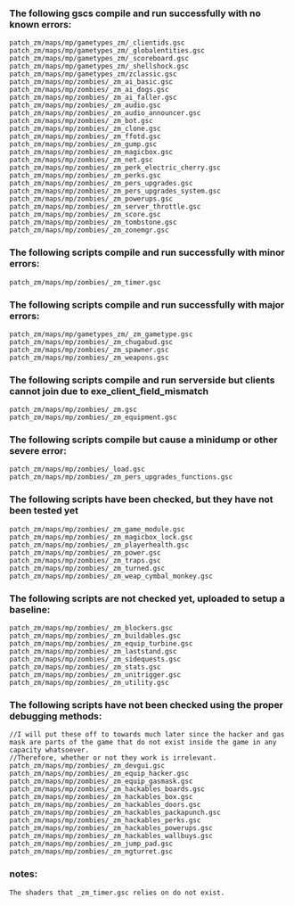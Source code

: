 ### The following gscs compile and run successfully with no known errors:
```
patch_zm/maps/mp/gametypes_zm/_clientids.gsc
patch_zm/maps/mp/gametypes_zm/_globalentities.gsc
patch_zm/maps/mp/gametypes_zm/_scoreboard.gsc
patch_zm/maps/mp/gametypes_zm/_shellshock.gsc
patch_zm/maps/mp/gametypes_zm/zclassic.gsc
patch_zm/maps/mp/zombies/_zm_ai_basic.gsc
patch_zm/maps/mp/zombies/_zm_ai_dogs.gsc
patch_zm/maps/mp/zombies/_zm_ai_faller.gsc
patch_zm/maps/mp/zombies/_zm_audio.gsc
patch_zm/maps/mp/zombies/_zm_audio_announcer.gsc
patch_zm/maps/mp/zombies/_zm_bot.gsc
patch_zm/maps/mp/zombies/_zm_clone.gsc
patch_zm/maps/mp/zombies/_zm_ffotd.gsc
patch_zm/maps/mp/zombies/_zm_gump.gsc
patch_zm/maps/mp/zombies/_zm_magicbox.gsc
patch_zm/maps/mp/zombies/_zm_net.gsc
patch_zm/maps/mp/zombies/_zm_perk_electric_cherry.gsc
patch_zm/maps/mp/zombies/_zm_perks.gsc
patch_zm/maps/mp/zombies/_zm_pers_upgrades.gsc
patch_zm/maps/mp/zombies/_zm_pers_upgrades_system.gsc
patch_zm/maps/mp/zombies/_zm_powerups.gsc
patch_zm/maps/mp/zombies/_zm_server_throttle.gsc
patch_zm/maps/mp/zombies/_zm_score.gsc
patch_zm/maps/mp/zombies/_zm_tombstone.gsc
patch_zm/maps/mp/zombies/_zm_zonemgr.gsc
```
### The following scripts compile and run successfully with minor errors:
```
patch_zm/maps/mp/zombies/_zm_timer.gsc
```
### The following scripts compile and run successfully with major errors:
```
patch_zm/maps/mp/gametypes_zm/_zm_gametype.gsc
patch_zm/maps/mp/zombies/_zm_chugabud.gsc
patch_zm/maps/mp/zombies/_zm_spawner.gsc
patch_zm/maps/mp/zombies/_zm_weapons.gsc
```
### The following scripts compile and run serverside but clients cannot join due to exe_client_field_mismatch
```
patch_zm/maps/mp/zombies/_zm.gsc
patch_zm/maps/mp/zombies/_zm_equipment.gsc
```
### The following scripts compile but cause a minidump or other severe error:
```
patch_zm/maps/mp/zombies/_load.gsc
patch_zm/maps/mp/zombies/_zm_pers_upgrades_functions.gsc
```
### The following scripts have been checked, but they have not been tested yet
```
patch_zm/maps/mp/zombies/_zm_game_module.gsc
patch_zm/maps/mp/zombies/_zm_magicbox_lock.gsc
patch_zm/maps/mp/zombies/_zm_playerhealth.gsc
patch_zm/maps/mp/zombies/_zm_power.gsc
patch_zm/maps/mp/zombies/_zm_traps.gsc
patch_zm/maps/mp/zombies/_zm_turned.gsc
patch_zm/maps/mp/zombies/_zm_weap_cymbal_monkey.gsc
```
### The following scripts are not checked yet, uploaded to setup a baseline:
```
patch_zm/maps/mp/zombies/_zm_blockers.gsc
patch_zm/maps/mp/zombies/_zm_buildables.gsc
patch_zm/maps/mp/zombies/_zm_equip_turbine.gsc
patch_zm/maps/mp/zombies/_zm_laststand.gsc
patch_zm/maps/mp/zombies/_zm_sidequests.gsc
patch_zm/maps/mp/zombies/_zm_stats.gsc
patch_zm/maps/mp/zombies/_zm_unitrigger.gsc
patch_zm/maps/mp/zombies/_zm_utility.gsc
```
### The following scripts have not been checked using the proper debugging methods:
```
//I will put these off to towards much later since the hacker and gas mask are parts of the game that do not exist inside the game in any capacity whatsoever.
//Therefore, whether or not they work is irrelevant.
patch_zm/maps/mp/zombies/_zm_devgui.gsc
patch_zm/maps/mp/zombies/_zm_equip_hacker.gsc
patch_zm/maps/mp/zombies/_zm_equip_gasmask.gsc
patch_zm/maps/mp/zombies/_zm_hackables_boards.gsc
patch_zm/maps/mp/zombies/_zm_hackables_box.gsc
patch_zm/maps/mp/zombies/_zm_hackables_doors.gsc
patch_zm/maps/mp/zombies/_zm_hackables_packapunch.gsc
patch_zm/maps/mp/zombies/_zm_hackables_perks.gsc
patch_zm/maps/mp/zombies/_zm_hackables_powerups.gsc
patch_zm/maps/mp/zombies/_zm_hackables_wallbuys.gsc
patch_zm/maps/mp/zombies/_zm_jump_pad.gsc
patch_zm/maps/mp/zombies/_zm_mgturret.gsc
```
### notes:
```
The shaders that _zm_timer.gsc relies on do not exist.
```


